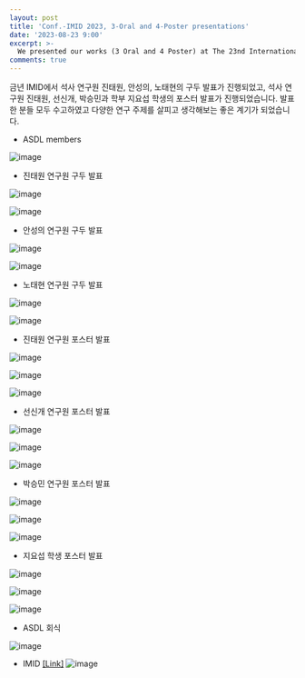 ```yaml
---
layout: post
title: 'Conf.-IMID 2023, 3-Oral and 4-Poster presentations'
date: '2023-08-23 9:00'
excerpt: >-
  We presented our works (3 Oral and 4 Poster) at The 23nd International Meeting on Information Display.
comments: true
---
```

금년 IMID에서 석사 연구원 진태원, 안성의, 노태현의 구두 발표가 진행되었고, 석사 연구원 진태원, 선신개, 박승민과 학부 지요섭 학생의 포스터 발표가 진행되었습니다.
발표한 분들 모두 수고하였고 다양한 연구 주제를 살피고 생각해보는 좋은 계기가 되었습니다.

- ASDL members

![image](https://github.com/yh2424/yh2424.github.io/assets/77437180/5f82674a-9862-4f00-b423-bc0d2c75b03c)

- 진태원 연구원 구두 발표

![image](https://github.com/yh2424/yh2424.github.io/assets/77437180/66e5030a-5726-41ba-8742-4549f79e592b)
  
![image](https://github.com/yh2424/yh2424.github.io/assets/77437180/d15eb8d7-11f4-4aa7-829d-a8d1a31f5f79)

- 안성의 연구원 구두 발표

![image](https://github.com/yh2424/yh2424.github.io/assets/77437180/7f14b4b0-9cea-45eb-a38d-ce29f3b4362e)
  
![image](https://github.com/yh2424/yh2424.github.io/assets/77437180/92eba0f7-8e3b-4ce0-bc45-d61710b8c7b0)
  
- 노태현 연구원 구두 발표

![image](https://github.com/yh2424/yh2424.github.io/assets/77437180/32ad3202-e81f-40c0-b001-27219e326667)

![image](https://github.com/yh2424/yh2424.github.io/assets/77437180/d294c098-7237-43eb-90dd-5942b24f92c1)

- 진태원 연구원 포스터 발표

![image](https://github.com/yh2424/yh2424.github.io/assets/77437180/cb6d93ea-b92b-43cc-9d14-6bdcd2e9e56d)

![image](https://github.com/yh2424/yh2424.github.io/assets/77437180/c3beea21-9153-44b4-9d66-d43b51e13da4)

![image](https://github.com/yh2424/yh2424.github.io/assets/77437180/6ab4dfad-7f9c-4913-976d-e2db22b0ee87)

- 선신개 연구원 포스터 발표

![image](https://github.com/yh2424/yh2424.github.io/assets/77437180/8931f3d4-4762-4212-8e0c-431b1b579916)

![image](https://github.com/yh2424/yh2424.github.io/assets/77437180/80a2b292-996b-4363-b897-a80857bc5c0d)

![image](https://github.com/yh2424/yh2424.github.io/assets/77437180/b1f70965-59a1-40fa-86cc-fcdc03b6053f)

- 박승민 연구원 포스터 발표

![image](https://github.com/yh2424/yh2424.github.io/assets/77437180/e2baa421-2d72-4f9e-8efd-e646b20ff206)

![image](https://github.com/yh2424/yh2424.github.io/assets/77437180/a87c50db-48d9-415d-a36c-1c310b1ff0cb)

![image](https://github.com/yh2424/yh2424.github.io/assets/77437180/be10c639-dde0-4bac-901c-27be731f8ee9)

- 지요섭 학생 포스터 발표

![image](https://github.com/yh2424/yh2424.github.io/assets/77437180/896fc4d3-e8b9-46cb-8463-4403cd24e42b)

![image](https://github.com/yh2424/yh2424.github.io/assets/77437180/ebb704fb-2107-419d-a00a-dbc620c47d5b)

![image](https://github.com/yh2424/yh2424.github.io/assets/77437180/6b618b0b-4972-4ae2-946d-e190ab09473c)
  
- ASDL 회식 

![image](https://github.com/jordan-kim/micro_led_analysis/assets/77437180/b30e1d92-494f-4668-8eee-74f515f6ad48)  
  
- IMID [[Link]](http://www.imid.or.kr/2023/index.asp)
![image](https://github.com/yh2424/yh2424.github.io/assets/77437180/6583d777-f031-4264-9826-868cc5b22e9b)
